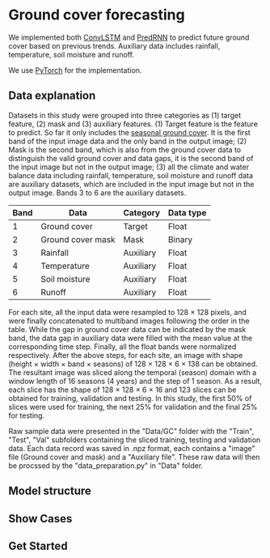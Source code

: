 # Ground cover forecasting

We implemented both [ConvLSTM](https://github.com/rudolfwilliam/satellite_image_forecasting) and [PredRNN](https://github.com/thuml/predrnn-pytorch) to predict future ground cover based on previous trends. Auxiliary data includes rainfall, temperature, 
soil moisture and runoff. 

We use [PyTorch](https://pytorch.org/) for the implementation.

## Data explanation
Datasets in this study were grouped into three categories as (1) target feature, (2) mask and (3) auxiliary features. (1) Target feature is the feature to predict. So far it only includes the [seasonal ground cover](https://portal.tern.org.au/metadata/22022). It is the first band of the input image data and the only band in the output image; (2) Mask is the second band, which is also from the ground cover data to distinguish the valid ground cover and data gaps, it is the second band of the input image but not in the output image; (3) all the climate and water balance data including rainfall, temperature, soil moisture and runoff data are auxiliary datasets, which are included in the input image but not in the output image. Bands 3 to 6 are the auxiliary datasets.

| Band | Data              | Category  | Data type |
| ---- | ----------------- | --------- | --------- |
| 1    | Ground cover      | Target    | Float     |
| 2    | Ground cover mask | Mask      | Binary    |
| 3    | Rainfall          | Auxiliary | Float     |
| 4    | Temperature       | Auxiliary | Float     |
| 5    | Soil moisture     | Auxiliary | Float     |
| 6    | Runoff            | Auxiliary | Float     |

For each site, all the input data were resampled to 128 × 128 pixels, and were finally concatenated to multiband images following the order in the table. While the gap in ground cover data can be indicated by the mask band, the data gap in auxiliary data were filled with the mean value at the corresponding time step. Finally, all the float bands were normalized respectively. After the above steps, for each site, an image with shape (height × width × band × seasons) of 128 × 128 × 6 × 138 can be obtained.
The resultant image was sliced along the temporal (season) domain with a window length of 16 seasons (4 years) and the step of 1 season. As a result, each slice has the shape of 128 × 128 × 6 × 16 and 123 slices can be obtained for training, validation and testing. In this study, the first 50% of slices were used for training, the next 25% for validation and the final 25% for testing.

Raw sample data were presented in the "Data/GC" folder with the "Train", "Test", "Val" subfolders containing the sliced training, testing and validation data. Each data record was saved in .npz format, each contains a "image" file (Ground cover and mask) and a "Auxiliary file". These raw data will then be procssed by the "data_preparation.py" in "Data" folder.

## Model structure

## Show Cases
## Get Started

